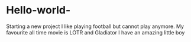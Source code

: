 # Hello-world-
Starting a new project 
I like playing football but cannot play anymore.
My favourite all time movie is LOTR and Gladiator 
I have an amazing little boy
